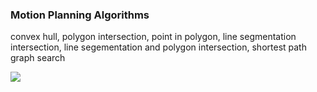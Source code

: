 ### Motion Planning Algorithms

convex hull, polygon intersection, point in polygon, line segmentation intersection, line segementation and polygon intersection, shortest path graph search

<img src="https://cloud.githubusercontent.com/assets/1887972/5149363/14ba169e-71c0-11e4-9ef0-c8dbc7a2d3ae.png"/>